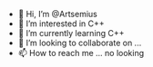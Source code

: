 - 👋 Hi, I’m @Artsemius
- 👀 I’m interested in C++
- 🌱 I’m currently learning C++
- 💞️ I’m looking to collaborate on ...
- 📫 How to reach me ... no looking

<!---
Artsemius/Artsemius is a ✨ special ✨ repository because its `README.md` (this file) appears on your GitHub profile.
You can click the Preview link to take a look at your changes.
--->
